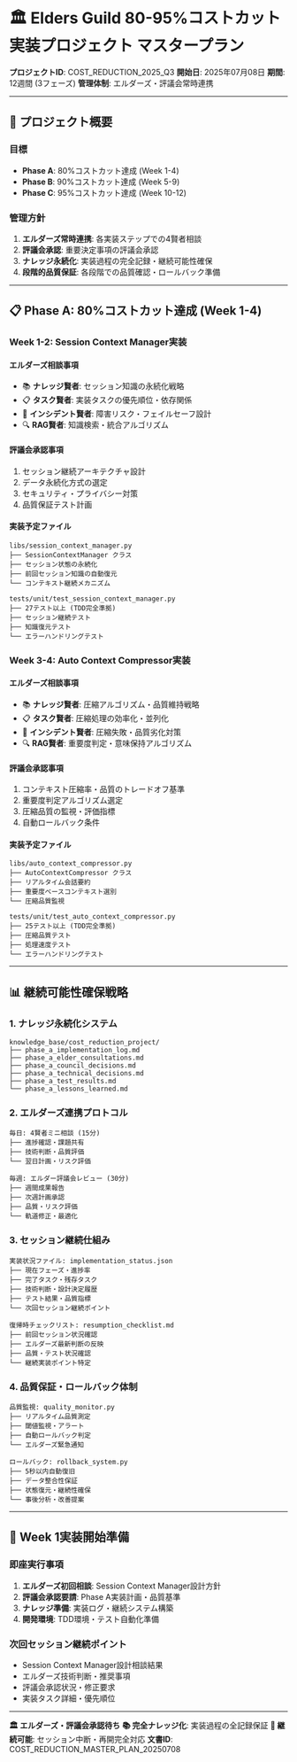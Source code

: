 # 🏛️ Elders Guild 80-95%コストカット実装プロジェクト マスタープラン

**プロジェクトID**: COST_REDUCTION_2025_Q3
**開始日**: 2025年07月08日
**期間**: 12週間 (3フェーズ)
**管理体制**: エルダーズ・評議会常時連携

---

## 🎯 **プロジェクト概要**

### **目標**
- **Phase A**: 80%コストカット達成 (Week 1-4)
- **Phase B**: 90%コストカット達成 (Week 5-9)
- **Phase C**: 95%コストカット達成 (Week 10-12)

### **管理方針**
1. **エルダーズ常時連携**: 各実装ステップでの4賢者相談
2. **評議会承認**: 重要決定事項の評議会承認
3. **ナレッジ永続化**: 実装過程の完全記録・継続可能性確保
4. **段階的品質保証**: 各段階での品質確認・ロールバック準備

---

## 📋 **Phase A: 80%コストカット達成 (Week 1-4)**

### **Week 1-2: Session Context Manager実装**

#### **エルダーズ相談事項**
- 📚 **ナレッジ賢者**: セッション知識の永続化戦略
- 📋 **タスク賢者**: 実装タスクの優先順位・依存関係
- 🚨 **インシデント賢者**: 障害リスク・フェイルセーフ設計
- 🔍 **RAG賢者**: 知識検索・統合アルゴリズム

#### **評議会承認事項**
1. セッション継続アーキテクチャ設計
2. データ永続化方式の選定
3. セキュリティ・プライバシー対策
4. 品質保証テスト計画

#### **実装予定ファイル**
```
libs/session_context_manager.py
├── SessionContextManager クラス
├── セッション状態の永続化
├── 前回セッション知識の自動復元
└── コンテキスト継続メカニズム

tests/unit/test_session_context_manager.py
├── 27テスト以上 (TDD完全準拠)
├── セッション継続テスト
├── 知識復元テスト
└── エラーハンドリングテスト
```

### **Week 3-4: Auto Context Compressor実装**

#### **エルダーズ相談事項**
- 📚 **ナレッジ賢者**: 圧縮アルゴリズム・品質維持戦略
- 📋 **タスク賢者**: 圧縮処理の効率化・並列化
- 🚨 **インシデント賢者**: 圧縮失敗・品質劣化対策
- 🔍 **RAG賢者**: 重要度判定・意味保持アルゴリズム

#### **評議会承認事項**
1. コンテキスト圧縮率・品質のトレードオフ基準
2. 重要度判定アルゴリズム選定
3. 圧縮品質の監視・評価指標
4. 自動ロールバック条件

#### **実装予定ファイル**
```
libs/auto_context_compressor.py
├── AutoContextCompressor クラス
├── リアルタイム会話要約
├── 重要度ベースコンテキスト選別
└── 圧縮品質監視

tests/unit/test_auto_context_compressor.py
├── 25テスト以上 (TDD完全準拠)
├── 圧縮品質テスト
├── 処理速度テスト
└── エラーハンドリングテスト
```

---

## 📊 **継続可能性確保戦略**

### **1. ナレッジ永続化システム**
```
knowledge_base/cost_reduction_project/
├── phase_a_implementation_log.md
├── phase_a_elder_consultations.md
├── phase_a_council_decisions.md
├── phase_a_technical_decisions.md
├── phase_a_test_results.md
└── phase_a_lessons_learned.md
```

### **2. エルダーズ連携プロトコル**
```
毎日: 4賢者ミニ相談 (15分)
├── 進捗確認・課題共有
├── 技術判断・品質評価
└── 翌日計画・リスク評価

毎週: エルダー評議会レビュー (30分)
├── 週間成果報告
├── 次週計画承認
├── 品質・リスク評価
└── 軌道修正・最適化
```

### **3. セッション継続仕組み**
```
実装状況ファイル: implementation_status.json
├── 現在フェーズ・進捗率
├── 完了タスク・残存タスク
├── 技術判断・設計決定履歴
├── テスト結果・品質指標
└── 次回セッション継続ポイント

復帰時チェックリスト: resumption_checklist.md
├── 前回セッション状況確認
├── エルダーズ最新判断の反映
├── 品質・テスト状況確認
└── 継続実装ポイント特定
```

### **4. 品質保証・ロールバック体制**
```
品質監視: quality_monitor.py
├── リアルタイム品質測定
├── 閾値監視・アラート
├── 自動ロールバック判定
└── エルダーズ緊急通知

ロールバック: rollback_system.py
├── 5秒以内自動復旧
├── データ整合性保証
├── 状態復元・継続性確保
└── 事後分析・改善提案
```

---

## 🚀 **Week 1実装開始準備**

### **即座実行事項**
1. **エルダーズ初回相談**: Session Context Manager設計方針
2. **評議会承認要請**: Phase A実装計画・品質基準
3. **ナレッジ準備**: 実装ログ・継続システム構築
4. **開発環境**: TDD環境・テスト自動化準備

### **次回セッション継続ポイント**
- Session Context Manager設計相談結果
- エルダーズ技術判断・推奨事項
- 評議会承認状況・修正要求
- 実装タスク詳細・優先順位

---

**🏛️ エルダーズ・評議会承認待ち**
**📚 完全ナレッジ化**: 実装過程の全記録保証
**🔄 継続可能**: セッション中断・再開完全対応
**文書ID**: COST_REDUCTION_MASTER_PLAN_20250708
